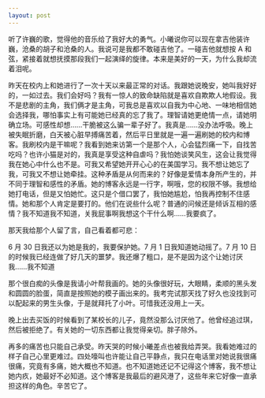 ```yaml
---
layout: post
---
```


听了许巍的歌，觉得他的音乐给了我好大的勇气。小曦说你可以现在拿吉他装许巍，沧桑的胡子和沧桑的人。我说可是我都不敢碰吉他了。一碰吉他就想按 A 和弦，紧接着就想抚摸那段我们一起演绎的旋律。本来是美好的一天，为什么我却流着泪呢。

昨天在校内上和她进行了一次十天以来最正常的对话。我跟她说晚安，她叫我好好的，一如过去。我们会好吗？我有一惊人的致命缺陷就是喜欢自欺欺人地假设。我不是悲剧的主角，我们俩才是主角，可我总是喜欢以自我为中心地、一味地相信她会选择我，哪怕事实上有可能她已经真的忘了我了。理智请她更绝情一点，请她明确立场。可感性却想……干脆被这么骗一辈子好了。我真是……没办法呼吸。晚上被失眠折磨，白天被心脏早搏痛苦着，然后平日里就是一遍一遍刷她的校内和博客。我刷校内是干嘛呢？我看到她来访第一个是那个人，心会猛烈痛一下，自找苦吃吗？也许小猫是对的，我真是享受这种自虐吗？我怕她谈笑风生，这会让我觉得我在她心中什么也不是。可我又希望她开开心心的在美国学习。我不想让她忘了我，可我又不想让她牵挂。这种矛盾是从何而来的？好像是爱情本身所产生的，并不同于理智和感性的矛盾。她的博客永远是一行字，啊哦，您的权限不够。我想给她打电话，但是又怕她忙。这只是个借口罢了，我怕她尴尬，怕我再控制不住感情。她和那个人肯定是要打的。他们在说些什么呢？普通的问候还是倾诉互相的感情？我不知道我不知道，关我屁事啊我想这个干什么啊……我要疯了。

那天我给那个人留了言，自己看着都可悲：

6 月 30 日我还以为她是我的，我要保护她。7 月 1 日我知道她动摇了。7 月 10 日的时候我已经连做了好几天的噩梦。我还爆了粗口，是不是因为这个让她讨厌我……我不知道

那个很白痴的头像是我请小叶帮我画的。她的头像很好玩，大眼睛，柔顺的黑头发和圆圆的脸蛋，简直是按照她的模子画出来的。我考完试那天找了好久也没找到可以配起来的男生头像，于是就拜托了小叶。可惜我还没用上一天。

晚上出去买饭的时候看到了某校长的儿子，竟然没那么讨厌他了。他曾经追过琪，然后被拒绝了。有关她的一切东西都让我觉得亲切。胖子除外。

再多的痛苦也只能自己承受。昨天哭的时候小曦差点也被我给弄哭。我看她难过的样子自己心里更难过。四处嚎叫也许能让自己平静点，我只在电话里对她说我很痛很痛，究竟有多痛，她大概也不知道。也不知道她还记不记得这个博客，我不想让她内疚，她最好不必知道。这个博客是我最后的避风港了，这些年来它好像一直承担这样的角色。辛苦它了。
